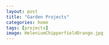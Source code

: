 ```yaml
---
layout: post
title: "Garden Projects"
categories: home
tags: [projects]
image: HeleniumChipperfieldOrange.jpg
---
```

